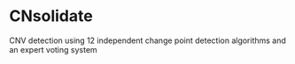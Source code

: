 CNsolidate
==========

CNV detection using 12 independent change point detection algorithms and an expert voting system
